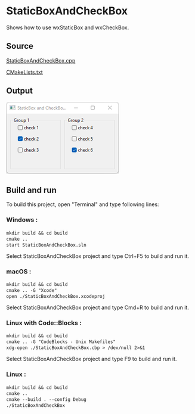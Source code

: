 # StaticBoxAndCheckBox

Shows how to use wxStaticBox and wxCheckBox.

## Source

[StaticBoxAndCheckBox.cpp](StaticBoxAndCheckBox.cpp)

[CMakeLists.txt](CMakeLists.txt)

## Output

![output](../../../docs/Pictures/StaticBoxAndCheckBox.png)

## Build and run

To build this project, open "Terminal" and type following lines:

### Windows :

``` shell
mkdir build && cd build
cmake .. 
start StaticBoxAndCheckBox.sln
```

Select StaticBoxAndCheckBox project and type Ctrl+F5 to build and run it.

### macOS :

``` shell
mkdir build && cd build
cmake .. -G "Xcode"
open ./StaticBoxAndCheckBox.xcodeproj
```

Select StaticBoxAndCheckBox project and type Cmd+R to build and run it.

### Linux with Code::Blocks :

``` shell
mkdir build && cd build
cmake .. -G "CodeBlocks - Unix Makefiles"
xdg-open ./StaticBoxAndCheckBox.cbp > /dev/null 2>&1
```

Select StaticBoxAndCheckBox project and type F9 to build and run it.

### Linux :

``` shell
mkdir build && cd build
cmake .. 
cmake --build . --config Debug
./StaticBoxAndCheckBox
```
